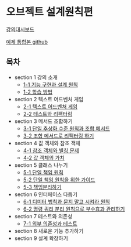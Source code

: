 # 오브젝트 설계원칙편

[강의대시보드](https://www.inflearn.com/course/%EC%98%A4%EB%B8%8C%EC%A0%9D%ED%8A%B8-%EC%84%A4%EA%B3%84%EC%9B%90%EC%B9%99-part2)

[예제 통합본 github](https://github.com/eternity-oop/object-principle)

## 목차

- section 1 강의 소개
    - [1-1 기능 구현과 설계 원칙](./section%201/1-1%20기능%20구현과%20설계%20원칙.md)
    - [1-2 학습 방법](./section%201/1-2%20학습%20방법.md)
- section 2 텍스트 어드벤처 게임
    - [2-1 텍스트 어드벤쳐 게임](./section%202/2-1%20텍스트%20어드벤처%20게임.md)
    - [2-2 테스트와 리팩터링](./section%202/2-2%20테스트와%20리팩터링.md)
- section 3 메서드 조합하기
    - [3-1 단일 추상화 수준 원칙과 조합 메서드](./section%203/3-1%20단일%20추상화%20수준%20원칙과%20조합%20메서드.md)
    - [3-2 조합 메서드로 리팩터링 하기](./section%203/3-2%20조합%20메서드로%20리팩터링하기.md)
- section 4 값 객체와 참조 객체
    - [4-1 참조 객체와 별칭 문제](./section%204/4-1%20참조%20객체와%20별칭%20문제.md)
    - [4-2 값 객체의 가치](./section%204/4-2%20값%20객체의%20가치.md)
- section 5 클래스 나누기
    - [5-1 단일 책임 원칙](./section%205/5-1%20단일%20책임%20원칙.md)
    - [5-2 단일 책임 원칙을 위한 가이드](./section%205/5-2%20단일%20책임%20원칙을%20위한%20가이드.md)
    - [5-3 책임분리하기](./section%205/5-3%20책임분리하기.md)
- section 6 인터페이스 다듬기
    - [6-1 디미터 법칙과 묻지 말고 시켜라 원칙](./section%206/6-1%20디비터%20법칙과%20묻지%20말고%20시켜라%20원칙.md)
    - [6-2 명령 쿼리 분리 원칙으로 부수효과 관리하기](./section%206/6-2%20명령%20쿼리%20분리%20원칙으로%20부수효과%20관리하기.md)
- section 7 테스트와 의존성
    - [7-1 외부 의존성과 테스트](./section%207/7-1%20외부%20의존성과%20테스트.md)
- section 8 새로운 기능 추가하기
- section 9 설계 확장하기